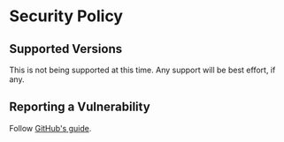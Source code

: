 # Security Policy

## Supported Versions

This is not being supported at this time. Any support will be best effort, if any.

## Reporting a Vulnerability

Follow [GitHub's guide](https://docs.github.com/en/code-security/security-advisories/guidance-on-reporting-and-writing-information-about-vulnerabilities/privately-reporting-a-security-vulnerability#privately-reporting-a-security-vulnerability).
